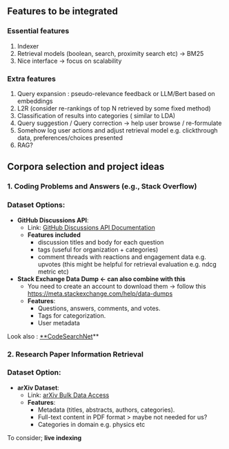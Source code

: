 ## Features to be integrated

### Essential features

1. Indexer 
2. Retrieval models (boolean, search, proximity search etc) → BM25 
3. Nice interface
→ focus on scalability

### Extra features

1. Query expansion :  pseudo-relevance feedback or LLM/Bert based on embeddings
2. L2R (consider  re-rankings of top N retrieved by some fixed method)
3. Classification of results into categories ( similar to LDA)
4. Query suggestion / Query correction → help user browse / re-formulate
5. Somehow log user actions and adjust retrieval model e.g. clickthrough data, preferences/choices presented
6. RAG?

## Corpora selection and project ideas

### **1. Coding Problems and Answers (e.g., Stack Overflow)**

### **Dataset Options**:

- **GitHub Discussions API**:
    - Link: [GitHub Discussions API Documentation](https://docs.github.com/en/graphql)
    - **Features included**
        - discussion titles and body for each question
        - tags (useful for organization + categories)
        - comment threads with reactions and engagement data e.g. upvotes (this might be helpful for retrieval evaluation e.g. ndcg metric etc)
- **Stack Exchange Data Dump ← can also combine with this**
    - You need to create an account to download them → follow this https://meta.stackexchange.com/help/data-dumps
    - **Features**:
        - Questions, answers, comments, and votes.
        - Tags for categorization.
        - User metadata

Look also : [**CodeSearchNet](https://github.com/github/CodeSearchNet/tree/master)** 

### **2. Research Paper Information Retrieval**

### **Dataset Option**:

- **arXiv Dataset**:
    - Link: [arXiv Bulk Data Access](https://info.arxiv.org/help/bulk_data/index.html)
    - **Features**:
        - Metadata (titles, abstracts, authors, categories).
        - Full-text content in PDF format > maybe not needed for us?
        - Categories in domain e.g. physics etc

To consider; **live indexing**

